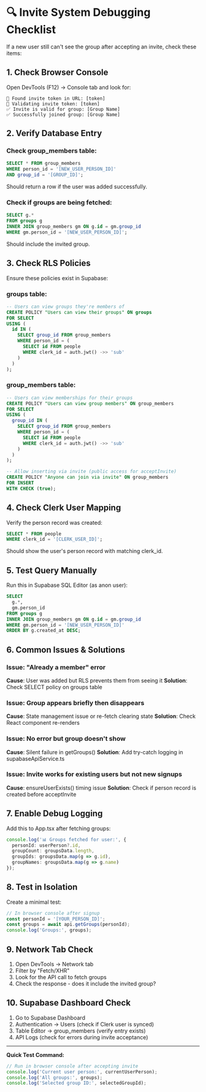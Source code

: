 # 🔍 Invite System Debugging Checklist

If a new user still can't see the group after accepting an invite, check these items:

## 1. Check Browser Console
Open DevTools (F12) → Console tab and look for:
```
🎫 Found invite token in URL: [token]
🎫 Validating invite token: [token]
✅ Invite is valid for group: [Group Name]
✅ Successfully joined group: [Group Name]
```

## 2. Verify Database Entry

### Check group_members table:
```sql
SELECT * FROM group_members 
WHERE person_id = '[NEW_USER_PERSON_ID]' 
AND group_id = '[GROUP_ID]';
```
Should return a row if the user was added successfully.

### Check if groups are being fetched:
```sql
SELECT g.* 
FROM groups g
INNER JOIN group_members gm ON g.id = gm.group_id
WHERE gm.person_id = '[NEW_USER_PERSON_ID]';
```
Should include the invited group.

## 3. Check RLS Policies

Ensure these policies exist in Supabase:

### groups table:
```sql
-- Users can view groups they're members of
CREATE POLICY "Users can view their groups" ON groups
FOR SELECT
USING (
  id IN (
    SELECT group_id FROM group_members 
    WHERE person_id = (
      SELECT id FROM people 
      WHERE clerk_id = auth.jwt() ->> 'sub'
    )
  )
);
```

### group_members table:
```sql
-- Users can view memberships for their groups
CREATE POLICY "Users can view group members" ON group_members
FOR SELECT
USING (
  group_id IN (
    SELECT group_id FROM group_members 
    WHERE person_id = (
      SELECT id FROM people 
      WHERE clerk_id = auth.jwt() ->> 'sub'
    )
  )
);

-- Allow inserting via invite (public access for acceptInvite)
CREATE POLICY "Anyone can join via invite" ON group_members
FOR INSERT
WITH CHECK (true);
```

## 4. Check Clerk User Mapping

Verify the person record was created:
```sql
SELECT * FROM people 
WHERE clerk_id = '[CLERK_USER_ID]';
```

Should show the user's person record with matching clerk_id.

## 5. Test Query Manually

Run this in Supabase SQL Editor (as anon user):
```sql
SELECT 
  g.*,
  gm.person_id
FROM groups g
INNER JOIN group_members gm ON g.id = gm.group_id
WHERE gm.person_id = '[NEW_USER_PERSON_ID]'
ORDER BY g.created_at DESC;
```

## 6. Common Issues & Solutions

### Issue: "Already a member" error
**Cause**: User was added but RLS prevents them from seeing it
**Solution**: Check SELECT policy on groups table

### Issue: Group appears briefly then disappears
**Cause**: State management issue or re-fetch clearing state
**Solution**: Check React component re-renders

### Issue: No error but group doesn't show
**Cause**: Silent failure in getGroups()
**Solution**: Add try-catch logging in supabaseApiService.ts

### Issue: Invite works for existing users but not new signups
**Cause**: ensureUserExists() timing issue
**Solution**: Check if person record is created before acceptInvite

## 7. Enable Debug Logging

Add this to App.tsx after fetching groups:
```typescript
console.log('📊 Groups fetched for user:', {
  personId: userPerson?.id,
  groupCount: groupsData.length,
  groupIds: groupsData.map(g => g.id),
  groupNames: groupsData.map(g => g.name)
});
```

## 8. Test in Isolation

Create a minimal test:
```typescript
// In browser console after signup
const personId = '[YOUR_PERSON_ID]';
const groups = await api.getGroups(personId);
console.log('Groups:', groups);
```

## 9. Network Tab Check

1. Open DevTools → Network tab
2. Filter by "Fetch/XHR"
3. Look for the API call to fetch groups
4. Check the response - does it include the invited group?

## 10. Supabase Dashboard Check

1. Go to Supabase Dashboard
2. Authentication → Users (check if Clerk user is synced)
3. Table Editor → group_members (verify entry exists)
4. API Logs (check for errors during invite acceptance)

---

**Quick Test Command:**
```javascript
// Run in browser console after accepting invite
console.log('Current user person:', currentUserPerson);
console.log('All groups:', groups);
console.log('Selected group ID:', selectedGroupId);
```